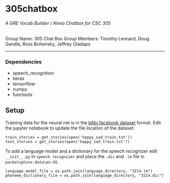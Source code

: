 # 305chatbox
###### A GRE Vocab Builder / Alexa Chatbox for CSC 305

Group Name: 305 Chat Box
Group Members: Timothy Leonard, Doug Gandle, Ross Bohensky, Jeffrey Oladapo


---


### Dependencies

* speech_recognition
* keras
* tensorflow
* numpy
* functools


## Setup

Training data for the neural net is in the [bAbi facebook dataset](https://github.com/dgandle/305chatbox/tree/master/Data_Format) format.  Edit the jupyter notebook to update the file location of the dataset:
```
train_stories = get_stories(open('happy_sad_train.txt'))
test_stories = get_stories(open('happy_sad_train.txt'))
```

To add a language model and a dictionary for the speech recognizer edit `__init__.py` in `speech recognizer` and place the `.dic` and `.lm` file in `pocketsphinx-data\en-US`.

```
language_model_file = os.path.join(language_directory, "3214.lm")
phoneme_dictionary_file = os.path.join(language_directory, "3214.dic")
```




